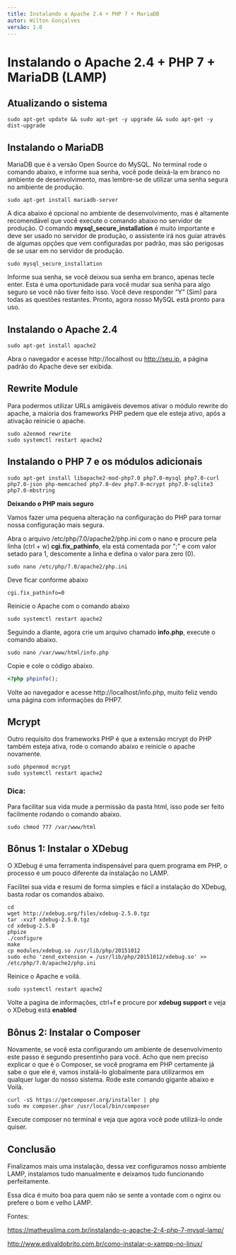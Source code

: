 ```yaml
---
title: Instalando o Apache 2.4 + PHP 7 + MariaDB
autor: Wilton Gonçalves
versão: 1.0
---
```

# Instalando o Apache 2.4 + PHP 7 + MariaDB (LAMP)

## Atualizando o sistema

```shell
sudo apt-get update && sudo apt-get -y upgrade && sudo apt-get -y dist-upgrade
```

## Instalando o MariaDB

MariaDB que é a versão Open Source do MySQL.
No terminal rode o comando abaixo, e informe sua senha, você pode deixá-la em branco no ambiente de desenvolvimento, mas lembre-se de utilizar uma senha segura no ambiente de produção.

```shell
sudo apt-get install mariadb-server
```

A dica abaixo é opcional no ambiente de desenvolvimento, mas é altamente recomendável que você execute o comando abaixo no servidor de produção.
O comando **mysql_secure_installation** é muito importante e deve ser usado no servidor de produção, o assistente irá nos guiar através de algumas opções que vem configuradas por padrão, mas são perigosas de se usar em no servidor de produção.

```shell
sudo mysql_secure_installation
```

Informe sua senha, se você deixou sua senha em branco, apenas tecle enter.
Esta é uma oportunidade para você mudar sua senha para algo seguro se você não tiver feito isso.
Você deve responder “Y” (Sim) para todas as questões restantes.
Pronto, agora nosso MySQL está pronto para uso.

## Instalando o Apache 2.4

```shell
sudo apt-get install apache2
```

Abra o navegador e acesse http://localhost ou http://seu.ip, a página padrão do Apache deve ser exibida.

## Rewrite Module

Para podermos utilizar URLs amigáveis devemos ativar o módulo rewrite do apache, a maioria dos frameworks PHP pedem que ele esteja ativo, após a ativação reinicie o apache.

```shell
sudo a2enmod rewrite
sudo systemctl restart apache2
```

## Instalando o PHP 7 e os módulos adicionais

```shell
sudo apt-get install libapache2-mod-php7.0 php7.0-mysql php7.0-curl php7.0-json php-memcached php7.0-dev php7.0-mcrypt php7.0-sqlite3 php7.0-mbstring
```

**Deixando o PHP mais seguro**

Vamos fazer uma pequena alteração na configuração do PHP para tornar nossa configuração mais segura.

Abra o arquivo /etc/php/7.0/apache2/php.ini com o nano e procure pela linha (ctrl + w) **cgi.fix_pathinfo**, ela está comentada por ";" e com valor setado para 1, descomente a linha e defina o valor para zero (0).

```shell
sudo nano /etc/php/7.0/apache2/php.ini
```

Deve ficar conforme abaixo

```
cgi.fix_pathinfo=0
```

Reinicie o Apache com o comando abaixo

```shell
sudo systemctl restart apache2
```

Seguindo a diante, agora crie um arquivo chamado **info.php**, execute o comando abaixo.

```shell
sudo nano /var/www/html/info.php
```

Copie e cole o código abaixo.

```php
<?php phpinfo();
```

Volte ao navegador e acesse http://localhost/info.php, muito feliz vendo uma página com informações do PHP7.

## Mcrypt

Outro requisito dos frameworks PHP é que a extensão mcrypt do PHP também esteja ativa, rode o comando abaixo e reinicie o apache novamente.

```shell
sudo phpenmod mcrypt
sudo systemctl restart apache2
```

### Dica:

Para facilitar sua vida mude a permissão da pasta html, isso pode ser feito facilmente rodando o comando abaixo.

```shell
sudo chmod 777 /var/www/html
```

## Bônus 1: Instalar o XDebug

O XDebug é uma ferramenta indispensável para quem programa em PHP, o processo é um pouco diferente da instalação no LAMP.

Facilitei sua vida e resumi de forma simples e fácil a instalação do XDebug, basta rodar os comandos abaixo.

```shell
cd
wget http://xdebug.org/files/xdebug-2.5.0.tgz
tar -xvzf xdebug-2.5.0.tgz
cd xdebug-2.5.0
phpize
./configure
make
cp modules/xdebug.so /usr/lib/php/20151012
sudo echo 'zend_extension = /usr/lib/php/20151012/xdebug.so' >> /etc/php/7.0/apache2/php.ini
```

Reinice o Apache e voilá.

```shell
sudo systemctl restart apache2
```

Volte a pagina de informações, ctrl+f e procure por **xdebug support** e veja o XDebug está **enabled**


## Bônus 2: Instalar o Composer

Novamente, se você esta configurando um ambiente de desenvolvimento este passo é segundo presentinho para você.
Acho que nem preciso explicar o que é o Composer, se você programa em PHP certamente já sabe o que ele é, vamos instalá-lo globalmente para utilizarmos em qualquer lugar do nosso sistema.
Rode este comando gigante abaixo e Voilà.

```shell
curl -sS https://getcomposer.org/installer | php
sudo mv composer.phar /usr/local/bin/composer
```

Execute composer no terminal e veja que agora você pode utilizá-lo onde quiser.

## Conclusão

Finalizamos mais uma instalação, dessa vez configuramos nosso ambiente LAMP, instalamos tudo manualmente e deixamos tudo funcionando perfeitamente.

Essa dica é muito boa para quem não se sente a vontade com o nginx ou prefere o bom e velho LAMP.


Fontes:

https://matheuslima.com.br/instalando-o-apache-2-4-php-7-mysql-lamp/

http://www.edivaldobrito.com.br/como-instalar-o-xampp-no-linux/
